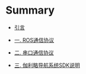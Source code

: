 # Summary

* [引言](README.md)

* [一. ROS通信协议](ros.md#start)

* [二. 串口通信协议](serial.md#start)

* [三. 伽利略导航系统SDK说明](sdk.md)
